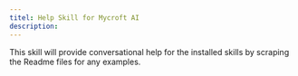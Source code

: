 ```yaml
---
titel: Help Skill for Mycroft AI
description: 
---
```

This skill will provide conversational help for the installed skills by scraping the Readme files for any examples.
